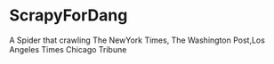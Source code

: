 # ScrapyForDang
A Spider that crawling The NewYork Times, The Washington Post,Los Angeles Times Chicago Tribune
